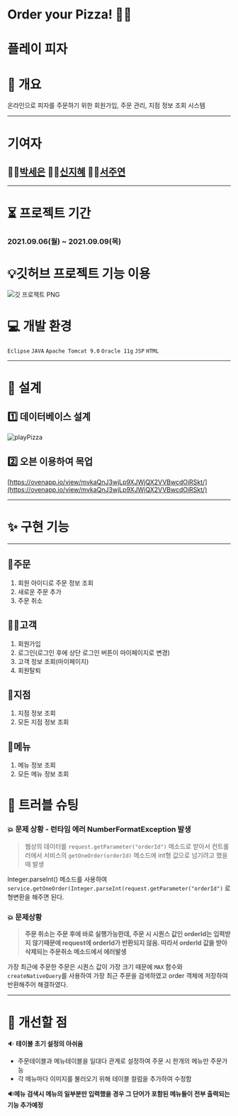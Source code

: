 # Order your Pizza! 🍕🍺
# 플레이 피자

# 📜 개요

온라인으로 피자를 주문하기 위한 회원가입, 주문 관리, 지점 정보 조회 시스템

---

# 기여자

## 👩‍🚒[박세은](https://github.com/seeun214)  👩‍🚒[신지혜](https://github.com/jhshin29)  👩‍🚒[서주연](https://github.com/do-oni)

---

# ⏳ 프로젝트 기간

### 2021.09.06(월) ~ 2021.09.09(목)

# 💡깃허브 프로젝트 기능 이용

![깃 프로젝트 PNG](https://user-images.githubusercontent.com/29134944/132782987-6e1774fb-7441-4742-a24a-47dc99384129.png)

# 💻 개발 환경

`Eclipse` `JAVA` `Apache Tomcat 9.0` `Oracle 11g` `JSP`  `HTML`

---

# 🥘 설계

## 1️⃣ 데이터베이스 설계

![playPizza](https://user-images.githubusercontent.com/29134944/132783010-002ce5fc-7f80-4fd6-a37e-d32281903db8.png)

## 2️⃣ 오븐 이용하여 목업

[https://ovenapp.io/view/mvkaQnJ3wjLp9XJWjQX2VVBwcdOiRSkt/](https://ovenapp.io/view/mvkaQnJ3wjLp9XJWjQX2VVBwcdOiRSkt/)

---

# ✨ 구현 기능

---

## 📝주문

1. 회원 아이디로 주문 정보 조회
2. 새로운 주문 추가
3. 주문 취소

## 🙋‍♀️고객

1. 회원가입
2. 로그인(로그인 후에 상단 로그인 버튼이 마이페이지로 변경)
3. 고객 정보 조회(마이페이지)
4. 회원탈퇴

## 🏢지점

1.  지점 정보 조회
2. 모든 지점 정보 조회

## 🧾메뉴

1. 메뉴 정보 조회
2. 모든 메뉴 정보 조회

# 🧨 트러블 슈팅

### 💥 **문제 상황 - 런타임 에러 NumberFormatException 발생**

> 웹상의 데이터를 `request.getParameter("orderId")` 메소드로 받아서 컨트롤러에서 서비스의 `getOneOrder(orderId)` 메소드에 int형 값으로 넘기려고 했을 때 발생

Integer.parseInt() 메소드를 사용하여`service.getOneOrder(Integer.parseInt(request.getParameter("orderId")` 로 형변환을 해주면 된다.

### **💥 문제상황**

> **주문 취소는 주문 후에 바로 실행가능한데, 주문 시 시퀀스 값인 orderId는 입력받지 않기때문에 request에 orderId가 반환되지 않음. 따라서 orderId 값을 받아 삭제되는 주문취소 메소드에서 에러발생**

가장 최근에 주문한 주문은 시퀀스 값이 가장 크기 때문에 `MAX` 함수와 `createNativeQuery`를 사용하여 가장 최근 주문을 검색하였고 order 객체에 저장하여 반환해주어 해결하였다.

---

# 🤔 개선할 점

🔉 **테이블 초기 설정의 아쉬움**
-  주문테이블과 메뉴테이블을 일대다 관계로 설정하여 주문 시 한개의 메뉴만 주문가능
-  각 메뉴마다 이미지를 불러오기 위해 테이블 컬럼을 추가하여 수정함

**🔉메뉴 검색시 메뉴의 일부분만 입력했을 경우 그 단어가 포함된 메뉴들이 전부 출력되는 기능 추가예정**
